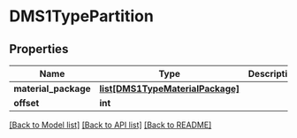 # DMS1TypePartition

## Properties
Name | Type | Description | Notes
------------ | ------------- | ------------- | -------------
**material_package** | [**list[DMS1TypeMaterialPackage]**](DMS1TypeMaterialPackage.md) |  | [optional] 
**offset** | **int** |  | [optional] 

[[Back to Model list]](../README.md#documentation-for-models) [[Back to API list]](../README.md#documentation-for-api-endpoints) [[Back to README]](../README.md)


